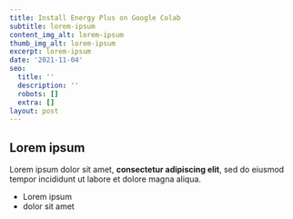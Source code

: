 ```yaml
---
title: Install Energy Plus on Google Colab
subtitle: lorem-ipsum
content_img_alt: lorem-ipsum
thumb_img_alt: lorem-ipsum
excerpt: lorem-ipsum
date: '2021-11-04'
seo:
  title: ''
  description: ''
  robots: []
  extra: []
layout: post
---
```

## Lorem ipsum

Lorem ipsum dolor sit amet, **consectetur adipiscing elit**, sed do eiusmod tempor incididunt ut labore et dolore magna aliqua.

- Lorem ipsum
- dolor sit amet